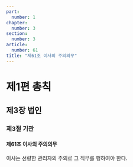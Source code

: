 ```yaml
---
part:
  number: 1
chapter:
  number: 3
section:
  number: 3
article:
  number: 61
title: "제61조 이사의 주의의무"
---
```


# 제1편 총칙

## 제3장 법인

### 제3절 기관

#### 제61조 이사의 주의의무

이사는 선량한 관리자의 주의로 그 직무를 행하여야 한다.
